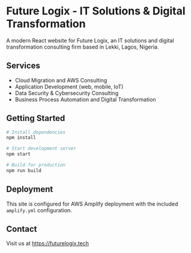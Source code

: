 # Future Logix - IT Solutions & Digital Transformation

A modern React website for Future Logix, an IT solutions and digital transformation consulting firm based in Lekki, Lagos, Nigeria.

## Services

- Cloud Migration and AWS Consulting
- Application Development (web, mobile, IoT)
- Data Security & Cybersecurity Consulting
- Business Process Automation and Digital Transformation

## Getting Started

```bash
# Install dependencies
npm install

# Start development server
npm start

# Build for production
npm run build
```

## Deployment

This site is configured for AWS Amplify deployment with the included `amplify.yml` configuration.

## Contact

Visit us at https://futurelogix.tech